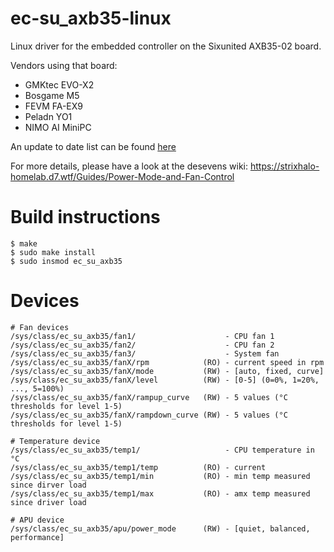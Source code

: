 # ec-su_axb35-linux
Linux driver for the embedded controller on the Sixunited AXB35-02 board.

Vendors using that board:
  - GMKtec EVO-X2
  - Bosgame M5
  - FEVM FA-EX9
  - Peladn YO1
  - NIMO AI MiniPC

An update to date list can be found [here](https://strixhalo-homelab.d7.wtf/Hardware/Boards/Sixunited-AXB35)

For more details, please have a look at the desevens wiki: https://strixhalo-homelab.d7.wtf/Guides/Power-Mode-and-Fan-Control

# Build instructions
```
$ make
$ sudo make install
$ sudo insmod ec_su_axb35
```

# Devices
```
# Fan devices
/sys/class/ec_su_axb35/fan1/                    - CPU fan 1
/sys/class/ec_su_axb35/fan2/                    - CPU fan 2
/sys/class/ec_su_axb35/fan3/                    - System fan
/sys/class/ec_su_axb35/fanX/rpm            (RO) - current speed in rpm
/sys/class/ec_su_axb35/fanX/mode           (RW) - [auto, fixed, curve]
/sys/class/ec_su_axb35/fanX/level          (RW) - [0-5] (0=0%, 1=20%, ..., 5=100%)
/sys/class/ec_su_axb35/fanX/rampup_curve   (RW) - 5 values (°C thresholds for level 1-5)
/sys/class/ec_su_axb35/fanX/rampdown_curve (RW) - 5 values (°C thresholds for level 1-5)

# Temperature device
/sys/class/ec_su_axb35/temp1/                   - CPU temperature in °C
/sys/class/ec_su_axb35/temp1/temp          (RO) - current
/sys/class/ec_su_axb35/temp1/min           (RO) - min temp measured since dirver load
/sys/class/ec_su_axb35/temp1/max           (RO) - amx temp measured since driver load

# APU device
/sys/class/ec_su_axb35/apu/power_mode      (RW) - [quiet, balanced, performance]
```


